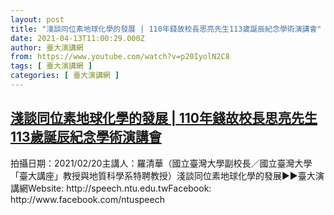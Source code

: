 ```yaml
---
layout: post
title: "淺談同位素地球化學的發展 | 110年錢故校長思亮先生113歲誕辰紀念學術演講會"
date: 2021-04-13T11:00:29.000Z
author: 臺大演講網
from: https://www.youtube.com/watch?v=p20IyolN2C8
tags: [ 臺大演講網 ]
categories: [ 臺大演講網 ]
---
```

<!--1618311629000-->
[淺談同位素地球化學的發展 | 110年錢故校長思亮先生113歲誕辰紀念學術演講會](https://www.youtube.com/watch?v=p20IyolN2C8)
------

<div>
拍攝日期：2021/02/20主講人：羅清華（國立臺灣大學副校長／國立臺灣大學「臺大講座」教授與地質科學系特聘教授）淺談同位素地球化學的發展►►臺大演講網Website: http://speech.ntu.edu.twFacebook: http://www.facebook.com/ntuspeech
</div>
